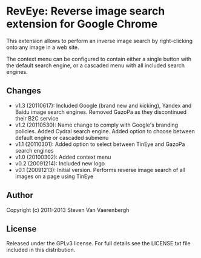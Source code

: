 RevEye: Reverse image search extension for Google Chrome
========================================================

This extension allows to perform an inverse image search by right-clicking onto any image in a web site.

The context menu can be configured to contain either a single button with the default search engine, or a cascaded menu with all included search engines.

Changes
-------
- v1.3 (20110617): Included Google (brand new and kicking), Yandex and Baidu image search engines. Removed GazoPa as they discontinued their B2C service  
- v1.2 (20110530): Name change to comply with Google's branding policies. Added Cydral search engine. Added option to choose between default engine or cascaded submenu  
- v1.1 (20110301): Added option to select between TinEye and GazoPa search engines  
- v1.0 (20100302): Added context menu  
- v0.2 (20091214): Included new logo  
- v0.1 (20091213): Initial version. Performs reverse image search of all images on a page using TinEye


Author
------
Copyright (c) 2011-2013 Steven Van Vaerenbergh

License
-------
Released under the GPLv3 license.
For full details see the LICENSE.txt file included in this distribution.
